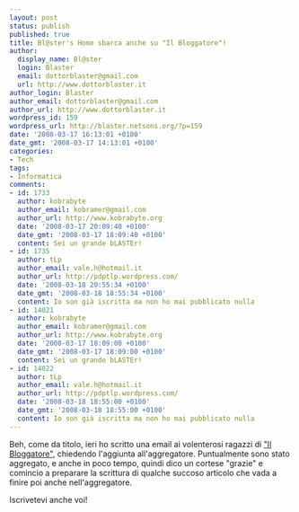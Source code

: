 ```yaml
---
layout: post
status: publish
published: true
title: Bl@ster's Home sbarca anche su "Il Bloggatore"!
author:
  display_name: Bl@ster
  login: Blaster
  email: dottorblaster@gmail.com
  url: http://www.dottorblaster.it
author_login: Blaster
author_email: dottorblaster@gmail.com
author_url: http://www.dottorblaster.it
wordpress_id: 159
wordpress_url: http://blaster.netsons.org/?p=159
date: '2008-03-17 16:13:01 +0100'
date_gmt: '2008-03-17 14:13:01 +0100'
categories:
- Tech
tags:
- Informatica
comments:
- id: 1733
  author: kobrabyte
  author_email: kobramer@gmail.com
  author_url: http://www.kobrabyte.org
  date: '2008-03-17 20:09:40 +0100'
  date_gmt: '2008-03-17 18:09:40 +0100'
  content: Sei un grande bLASTEr!
- id: 1735
  author: tLp
  author_email: vale.h@hotmail.it
  author_url: http://pdptlp.wordpress.com/
  date: '2008-03-18 20:55:34 +0100'
  date_gmt: '2008-03-18 18:55:34 +0100'
  content: Io son già iscritta ma non ho mai pubblicato nulla
- id: 14021
  author: kobrabyte
  author_email: kobramer@gmail.com
  author_url: http://www.kobrabyte.org
  date: '2008-03-17 18:09:00 +0100'
  date_gmt: '2008-03-17 18:09:00 +0100'
  content: Sei un grande bLASTEr!
- id: 14022
  author: tLp
  author_email: vale.h@hotmail.it
  author_url: http://pdptlp.wordpress.com/
  date: '2008-03-18 18:55:00 +0100'
  date_gmt: '2008-03-18 18:55:00 +0100'
  content: Io son già iscritta ma non ho mai pubblicato nulla
---
```

<p>Beh, come da titolo, ieri ho scritto una email ai volenterosi ragazzi di <a href="http://www.ilbloggatore.com">"Il Bloggatore"</a>, chiedendo l'aggiunta all'aggregatore. Puntualmente sono stato aggregato, e anche in poco tempo, quindi dico un cortese "grazie" e comincio a preparare la scrittura di qualche succoso articolo che vada a finire poi anche nell'aggregatore.</p>
<p>Iscrivetevi anche voi!</p>
